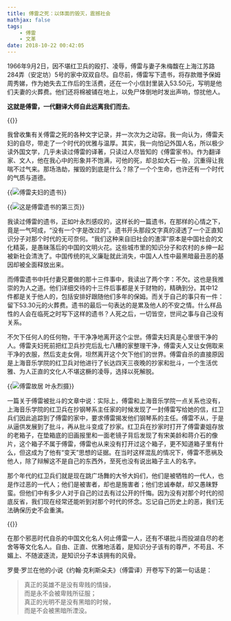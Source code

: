```yaml
---
title: 傅雷之死：以体面的毁灭，震撼社会
mathjax: false
tags:
    - 傅雷
    - 文革
date: 2018-10-22 00:42:05
---
```

1966年9月2日，因不堪红卫兵的殴打、凌辱，傅雷与妻子朱梅馥在上海江苏路284弄（安定坊）5号的家中双双自尽。自尽前，傅雷写下遗书，将存款赠予保姆周秀娣，作为她失去工作后的生活费，还在一个小信封里装入53.50元，写明是他们夫妻的火葬费。他们还将棉被铺在地上，以免尸体倒地时发出声响，惊扰他人。
<!--more-->
**这就是傅雷，一代翻译大师自此远离我们而去**。

{{<img src="https://ian2.oss-cn-hangzhou.aliyuncs.com/2018-10-21-164240.jpg" alt="">}}

我曾收集有关傅雷之死的各种文字记录，并一次次为之动容。我一向认为，傅雷夫妇的自尽，带走了一个时代的优雅与温厚。其实，我一向怕记外国人名，所以极少读外国文学，几乎未读过傅雷的译著，只读过人尽皆知的《傅雷家书》。作为翻译家、文人，他在我心中的形象并不饱满，可他的死，却总如大石一般，沉重得让我喘不过气来。那场浩劫，摧毁的到底是什么？除了一个个生命，也许还有一个时代的气质与道德。

{{<img src="https://ian2.oss-cn-hangzhou.aliyuncs.com/2018-10-21-164250.jpg" alt="傅雷夫妇的遗书">}}


{{<img src="https://ian2.oss-cn-hangzhou.aliyuncs.com/2018-10-21-164304.jpg" alt="这是傅雷遗书的第三页">}}

我读过傅雷的遗书，正如叶永烈感叹的，这样长的一篇遗书，在那样的心情之下，竟是一气呵成，“没有一个字是改过的”。遗书开头那段文字真的浸透了一个正直知识分子对那个时代的无可奈何。“我们这种来自旧社会的渣滓”原本是中国社会的文化精英，是愚昧落后的中国的文明火花。这些城市里的知识分子和农村的乡绅一起被新社会清洗了。中国传统的礼义廉耻就此消失，中国人人性中最黑暗最丑恶的基因却被全面释放出来。

而傅雷遗书中托付妻兄要做的那十三件事中，我读出了两个字：不欠。这也是我推崇的为人之道。他们详细交待的十三件后事都是关于财物的，精确到分。其中12件都是关于他人的，包括安排好跟随他们多年的保姆。而关于自己的事只有一件：留下53.30元的火葬费。遗书的最后一句表达的是累及他人的不安之情。什么样品性的人会在临死之时写下这样的遗书？人死之后，一切皆空，世间之事与自己没有关系。

不欠下任何人的任何物，干干净净地离开这个尘世。傅雷夫妇真是心里很干净的人。傅雷夫妇死前把红卫兵抄完后乱七八糟的家整理干净，傅雷夫人又让女佣取来干净的衣服，然后支走女佣，坦然离开这个欠下他们的世界。傅雷自杀的直接原因是上海音乐学院的红卫兵对他进行了长达四天三夜晚的抄家和批斗，一个生活优雅、为人正直的文化人不堪这橛的凌辱，选择以死解脱。

{{<img src="https://ian2.oss-cn-hangzhou.aliyuncs.com/2018-10-21-164320.jpg" alt="傅雷故居 叶永烈摄">}}

一篇关于傅雷被批斗的文章中说：实际上，傅雷和上海音乐学院一点关系也没有，上海音乐学院的红卫兵在抄钢琴系主任家的时候发现了一封傅雷写给她的信，红卫兵们因此追踪到了傅雷的家中，要求傅雷揭发他们钢琴系的主任。傅雷不从，于是从逼供发展到了批斗，再从批斗变成了抄家。红卫兵在抄家时打开了傅雷妻姐存放的老箱子，在垫箱底的旧画报里和一面老镜子背后发现了有宋美龄和蒋介石的像片，这个箱子不属于傅雷，傅雷也从来没有打开过这个箱子，更不知道箱子里有什么，但这成为了他有“变天”思想的证据。在当时这样混乱的情况下，傅雷不愿祸及他人，除了辩解这不是自己的东西外，至死也没有说出箱子主人的名字。

那个年代的红卫兵们就是现在跳广场舞的大爷大妈们，他们是被牺牲的一代人，也是作过恶的一代人；他们是被害者，却也是施害者；他们忠诚奉献，却又愚昧野蛮。但他们中有多少人对于自己的过去有过公开的忏悔。因为没有对那个时代的彻底反省，我们现在经常还能听到对那个时代的怀念。忘记自己历史上的恶，我们无法确保历史不会重演。

{{<img src="https://ian2.oss-cn-hangzhou.aliyuncs.com/2018-10-21-164337.jpg" alt="">}}

在那个邪恶时代自杀的中国文化名人何止傅雷一人，还有不堪批斗而投湖自尽的老舍等等文化名人。自由、正直、优雅地活着，是知识分子该有的尊严，不苟且、不媚上、不随波逐流，是知识分子本该拥有的风骨。

罗曼·罗兰在他的小说《约翰·克利斯朵夫》（傅雷译）开卷写下的第一句话是：

>真正的英雄不是没有卑贱的情操，<br>
而是永不会被卑贱所征服；<br>
真正的光明不是没有黑暗的时候，<br>
而是不会被黑暗所湮没。
